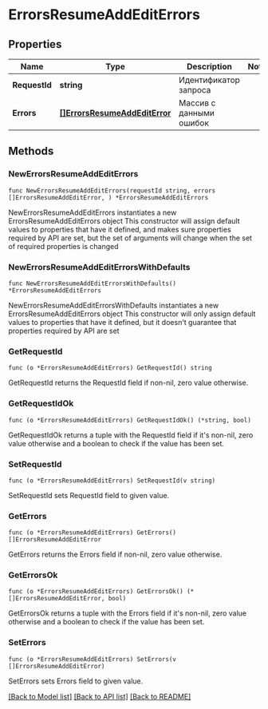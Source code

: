 # ErrorsResumeAddEditErrors

## Properties

Name | Type | Description | Notes
------------ | ------------- | ------------- | -------------
**RequestId** | **string** | Идентификатор запроса | 
**Errors** | [**[]ErrorsResumeAddEditError**](ErrorsResumeAddEditError.md) | Массив с данными ошибок | 

## Methods

### NewErrorsResumeAddEditErrors

`func NewErrorsResumeAddEditErrors(requestId string, errors []ErrorsResumeAddEditError, ) *ErrorsResumeAddEditErrors`

NewErrorsResumeAddEditErrors instantiates a new ErrorsResumeAddEditErrors object
This constructor will assign default values to properties that have it defined,
and makes sure properties required by API are set, but the set of arguments
will change when the set of required properties is changed

### NewErrorsResumeAddEditErrorsWithDefaults

`func NewErrorsResumeAddEditErrorsWithDefaults() *ErrorsResumeAddEditErrors`

NewErrorsResumeAddEditErrorsWithDefaults instantiates a new ErrorsResumeAddEditErrors object
This constructor will only assign default values to properties that have it defined,
but it doesn't guarantee that properties required by API are set

### GetRequestId

`func (o *ErrorsResumeAddEditErrors) GetRequestId() string`

GetRequestId returns the RequestId field if non-nil, zero value otherwise.

### GetRequestIdOk

`func (o *ErrorsResumeAddEditErrors) GetRequestIdOk() (*string, bool)`

GetRequestIdOk returns a tuple with the RequestId field if it's non-nil, zero value otherwise
and a boolean to check if the value has been set.

### SetRequestId

`func (o *ErrorsResumeAddEditErrors) SetRequestId(v string)`

SetRequestId sets RequestId field to given value.


### GetErrors

`func (o *ErrorsResumeAddEditErrors) GetErrors() []ErrorsResumeAddEditError`

GetErrors returns the Errors field if non-nil, zero value otherwise.

### GetErrorsOk

`func (o *ErrorsResumeAddEditErrors) GetErrorsOk() (*[]ErrorsResumeAddEditError, bool)`

GetErrorsOk returns a tuple with the Errors field if it's non-nil, zero value otherwise
and a boolean to check if the value has been set.

### SetErrors

`func (o *ErrorsResumeAddEditErrors) SetErrors(v []ErrorsResumeAddEditError)`

SetErrors sets Errors field to given value.



[[Back to Model list]](../README.md#documentation-for-models) [[Back to API list]](../README.md#documentation-for-api-endpoints) [[Back to README]](../README.md)


